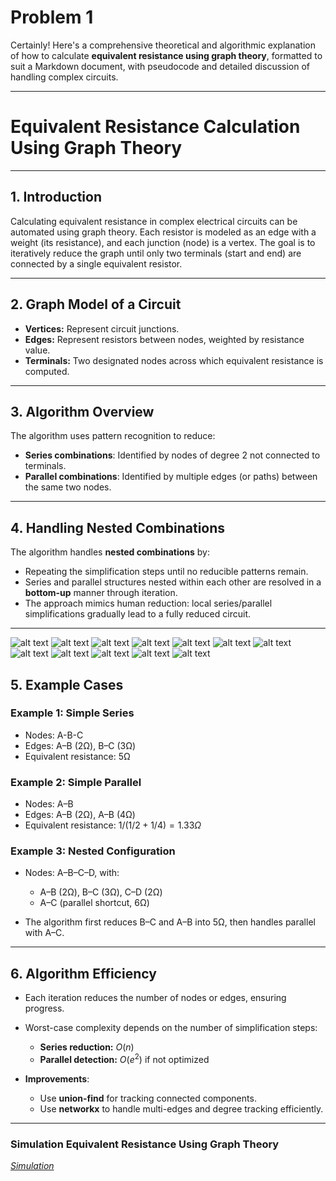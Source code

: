 # Problem 1
Certainly! Here's a comprehensive theoretical and algorithmic explanation of how to calculate **equivalent resistance using graph theory**, formatted to suit a Markdown document, with pseudocode and detailed discussion of handling complex circuits.

---

# **Equivalent Resistance Calculation Using Graph Theory**

---

## **1. Introduction**

Calculating equivalent resistance in complex electrical circuits can be automated using graph theory. Each resistor is modeled as an edge with a weight (its resistance), and each junction (node) is a vertex. The goal is to iteratively reduce the graph until only two terminals (start and end) are connected by a single equivalent resistor.

---

## **2. Graph Model of a Circuit**

* **Vertices:** Represent circuit junctions.
* **Edges:** Represent resistors between nodes, weighted by resistance value.
* **Terminals:** Two designated nodes across which equivalent resistance is computed.

---

## **3. Algorithm Overview**

The algorithm uses pattern recognition to reduce:

* **Series combinations**: Identified by nodes of degree 2 not connected to terminals.
* **Parallel combinations**: Identified by multiple edges (or paths) between the same two nodes.

---

## **4. Handling Nested Combinations**

The algorithm handles **nested combinations** by:

* Repeating the simplification steps until no reducible patterns remain.
* Series and parallel structures nested within each other are resolved in a **bottom-up** manner through iteration.
* The approach mimics human reduction: local series/parallel simplifications gradually lead to a fully reduced circuit.

---
![alt text](5935809163336730114.jpg)
![alt text](5935809163336730115.jpg)
![alt text](../5935809163336730116.jpg)
![alt text](../5935809163336730117.jpg)
![alt text](../5935809163336730116.jpg)
![alt text](../5935809163336730117.jpg)
![alt text](../5935809163336730118.jpg)
![alt text](../5935809163336730108.jpg)
![alt text](../5935809163336730110.jpg)
![alt text](../5935809163336730111.jpg)
![alt text](../5935809163336730112.jpg)
![alt text](../5935809163336730113.jpg)



## **5. Example Cases**

### **Example 1: Simple Series**

* Nodes: A-B-C
* Edges: A–B (2Ω), B–C (3Ω)
* Equivalent resistance: 5Ω

### **Example 2: Simple Parallel**

* Nodes: A–B
* Edges: A–B (2Ω), A–B (4Ω)
* Equivalent resistance: $1/(1/2 + 1/4) = 1.33Ω$

### **Example 3: Nested Configuration**

* Nodes: A–B–C–D, with:

  * A–B (2Ω), B–C (3Ω), C–D (2Ω)
  * A–C (parallel shortcut, 6Ω)
* The algorithm first reduces B–C and A–B into 5Ω, then handles parallel with A–C.

---

## **6. Algorithm Efficiency**

* Each iteration reduces the number of nodes or edges, ensuring progress.
* Worst-case complexity depends on the number of simplification steps:

  * **Series reduction:** $O(n)$
  * **Parallel detection:** $O(e^2)$ if not optimized
* **Improvements**:

  * Use **union-find** for tracking connected components.
  * Use **networkx** to handle multi-edges and degree tracking efficiently.

---
### Simulation Equivalent Resistance Using Graph Theory
*[Simulation](index.html)*
